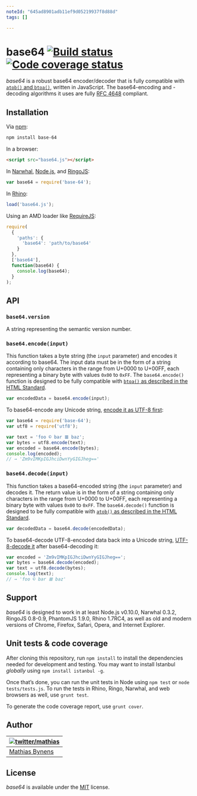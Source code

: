 ```yaml
---
noteId: "645ad8901adb11ef9d05219937f8d88d"
tags: []

---
```


# base64 [![Build status](https://travis-ci.org/mathiasbynens/base64.svg?branch=master)](https://travis-ci.org/mathiasbynens/base64) [![Code coverage status](http://img.shields.io/coveralls/mathiasbynens/base64/master.svg)](https://coveralls.io/r/mathiasbynens/base64)

_base64_ is a robust base64 encoder/decoder that is fully compatible with [`atob()` and `btoa()`](https://html.spec.whatwg.org/multipage/webappapis.html#atob), written in JavaScript. The base64-encoding and -decoding algorithms it uses are fully [RFC 4648](https://tools.ietf.org/html/rfc4648#section-4) compliant.

## Installation

Via [npm](https://www.npmjs.com/):

```bash
npm install base-64
```

In a browser:

```html
<script src="base64.js"></script>
```

In [Narwhal](http://narwhaljs.org/), [Node.js](https://nodejs.org/), and [RingoJS](http://ringojs.org/):

```js
var base64 = require('base-64');
```

In [Rhino](http://www.mozilla.org/rhino/):

```js
load('base64.js');
```

Using an AMD loader like [RequireJS](http://requirejs.org/):

```js
require(
  {
    'paths': {
      'base64': 'path/to/base64'
    }
  },
  ['base64'],
  function(base64) {
    console.log(base64);
  }
);
```

## API

### `base64.version`

A string representing the semantic version number.

### `base64.encode(input)`

This function takes a byte string (the `input` parameter) and encodes it according to base64. The input data must be in the form of a string containing only characters in the range from U+0000 to U+00FF, each representing a binary byte with values `0x00` to `0xFF`. The `base64.encode()` function is designed to be fully compatible with [`btoa()` as described in the HTML Standard](https://html.spec.whatwg.org/multipage/webappapis.html#dom-windowbase64-btoa).

```js
var encodedData = base64.encode(input);
```

To base64-encode any Unicode string, [encode it as UTF-8 first](https://github.com/mathiasbynens/utf8.js#utf8encodestring):

```js
var base64 = require('base-64');
var utf8 = require('utf8');

var text = 'foo © bar 𝌆 baz';
var bytes = utf8.encode(text);
var encoded = base64.encode(bytes);
console.log(encoded);
// → 'Zm9vIMKpIGJhciDwnYyGIGJheg=='
```

### `base64.decode(input)`

This function takes a base64-encoded string (the `input` parameter) and decodes it. The return value is in the form of a string containing only characters in the range from U+0000 to U+00FF, each representing a binary byte with values `0x00` to `0xFF`. The `base64.decode()` function is designed to be fully compatible with [`atob()` as described in the HTML Standard](https://html.spec.whatwg.org/multipage/webappapis.html#dom-windowbase64-atob).

```js
var decodedData = base64.decode(encodedData);
```

To base64-decode UTF-8-encoded data back into a Unicode string, [UTF-8-decode it](https://github.com/mathiasbynens/utf8.js#utf8decodebytestring) after base64-decoding it:

```js
var encoded = 'Zm9vIMKpIGJhciDwnYyGIGJheg==';
var bytes = base64.decode(encoded);
var text = utf8.decode(bytes);
console.log(text);
// → 'foo © bar 𝌆 baz'
```

## Support

_base64_ is designed to work in at least Node.js v0.10.0, Narwhal 0.3.2, RingoJS 0.8-0.9, PhantomJS 1.9.0, Rhino 1.7RC4, as well as old and modern versions of Chrome, Firefox, Safari, Opera, and Internet Explorer.

## Unit tests & code coverage

After cloning this repository, run `npm install` to install the dependencies needed for development and testing. You may want to install Istanbul _globally_ using `npm install istanbul -g`.

Once that’s done, you can run the unit tests in Node using `npm test` or `node tests/tests.js`. To run the tests in Rhino, Ringo, Narwhal, and web browsers as well, use `grunt test`.

To generate the code coverage report, use `grunt cover`.

## Author

| [![twitter/mathias](https://gravatar.com/avatar/24e08a9ea84deb17ae121074d0f17125?s=70)](https://twitter.com/mathias "Follow @mathias on Twitter") |
|---|
| [Mathias Bynens](https://mathiasbynens.be/) |

## License

_base64_ is available under the [MIT](https://mths.be/mit) license.
